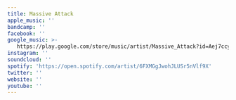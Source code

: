 ```yaml
---
title: Massive Attack
apple_music: ''
bandcamp: ''
facebook: ''
google_music: >-
   https://play.google.com/store/music/artist/Massive_Attack?id=Aej7ccy2jy5v22qihsd6ha7gk5m
instagram: ''
soundcloud: ''
spotify: 'https://open.spotify.com/artist/6FXMGgJwohJLUSr5nVlf9X'
twitter: ''
website: ''
youtube: ''
---
```

